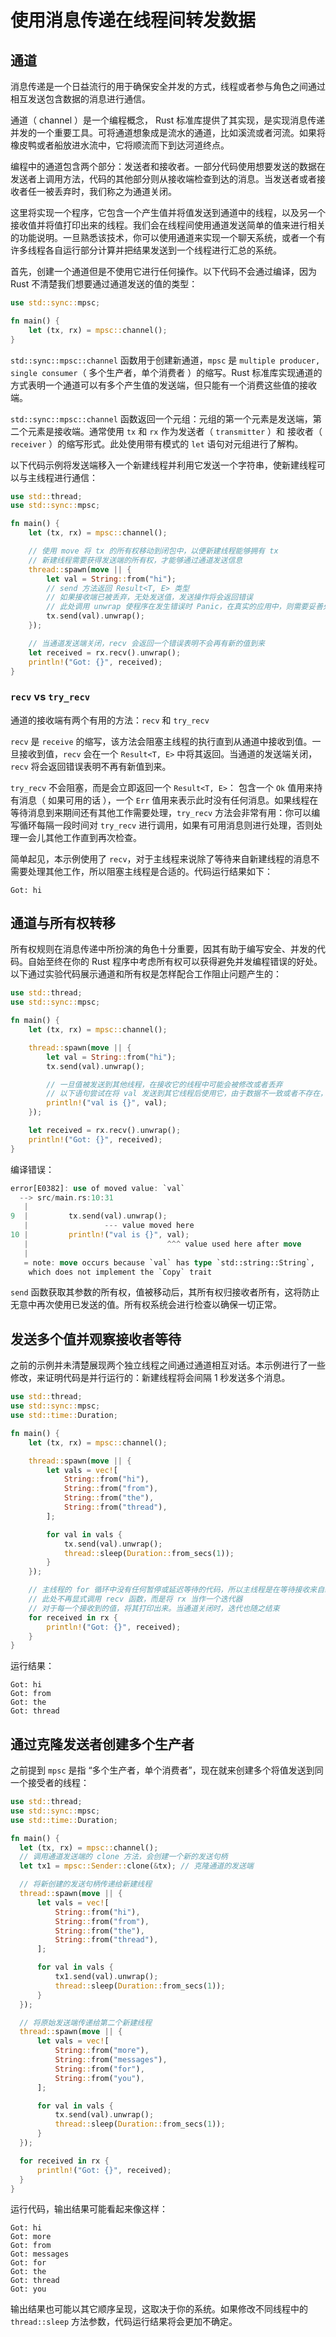# 使用消息传递在线程间转发数据

## 通道

消息传递是一个日益流行的用于确保安全并发的方式，线程或者参与角色之间通过相互发送包含数据的消息进行通信。

通道（ channel ）是一个编程概念， Rust 标准库提供了其实现，是实现消息传递并发的一个重要工具。可将通道想象成是流水的通道，比如溪流或者河流。如果将橡皮鸭或者船放进水流中，它将顺流而下到达河道终点。

编程中的通道包含两个部分：发送者和接收者。一部分代码使用想要发送的数据在发送者上调用方法，代码的其他部分则从接收端检查到达的消息。当发送者或者接收者任一被丢弃时，我们称之为通道关闭。

这里将实现一个程序，它包含一个产生值并将值发送到通道中的线程，以及另一个接收值并将值打印出来的线程。我们会在线程间使用通道发送简单的值来进行相关的功能说明。一旦熟悉该技术，你可以使用通道来实现一个聊天系统，或者一个有许多线程各自运行部分计算并把结果发送到一个线程进行汇总的系统。

首先，创建一个通道但是不使用它进行任何操作。以下代码不会通过编译，因为 Rust 不清楚我们想要通过通道发送的值的类型：

```rust
use std::sync::mpsc;

fn main() {
    let (tx, rx) = mpsc::channel();
}
```

`std::sync::mpsc::channel` 函数用于创建新通道，`mpsc` 是 `multiple producer, single consumer`（ 多个生产者，单个消费者 ）的缩写。Rust 标准库实现通道的方式表明一个通道可以有多个产生值的发送端，但只能有一个消费这些值的接收端。

`std::sync::mpsc::channel` 函数返回一个元组：元组的第一个元素是发送端，第二个元素是接收端。通常使用 `tx` 和 `rx` 作为发送者（ `transmitter` ）和 接收者（ `receiver` ）的缩写形式。此处使用带有模式的 `let` 语句对元组进行了解构。

以下代码示例将发送端移入一个新建线程并利用它发送一个字符串，使新建线程可以与主线程进行通信：

```rust
use std::thread;
use std::sync::mpsc;

fn main() {
    let (tx, rx) = mpsc::channel();

    // 使用 move 将 tx 的所有权移动到闭包中，以便新建线程能够拥有 tx
    // 新建线程需要获得发送端的所有权，才能够通过通道发送信息
    thread::spawn(move || {
        let val = String::from("hi");
        // send 方法返回 Result<T, E> 类型
        // 如果接收端已被丢弃，无处发送值，发送操作将会返回错误
        // 此处调用 unwrap 使程序在发生错误时 Panic，在真实的应用中，则需要妥善处理此处的错误
        tx.send(val).unwrap();
    });

    // 当通道发送端关闭，recv 会返回一个错误表明不会再有新的值到来
    let received = rx.recv().unwrap();
    println!("Got: {}", received);
}
```

### `recv` vs `try_recv`

通道的接收端有两个有用的方法：`recv` 和 `try_recv`

`recv` 是 `receive` 的缩写，该方法会阻塞主线程的执行直到从通道中接收到值。一旦接收到值，`recv` 会在一个 `Result<T, E>` 中将其返回。当通道的发送端关闭，`recv` 将会返回错误表明不再有新值到来。

`try_recv` 不会阻塞，而是会立即返回一个 `Result<T, E>`： 包含一个 `Ok` 值用来持有消息（ 如果可用的话 ），一个 `Err` 值用来表示此时没有任何消息。如果线程在等待消息到来期间还有其他工作需要处理，`try_recv` 方法会非常有用：你可以编写循环每隔一段时间对 `try_recv` 进行调用，如果有可用消息则进行处理，否则处理一会儿其他工作直到再次检查。

简单起见，本示例使用了 `recv`，对于主线程来说除了等待来自新建线程的消息不需要处理其他工作，所以阻塞主线程是合适的。代码运行结果如下：

```shell
Got: hi
```

## 通道与所有权转移

所有权规则在消息传递中所扮演的角色十分重要，因其有助于编写安全、并发的代码。自始至终在你的 Rust 程序中考虑所有权可以获得避免并发编程错误的好处。以下通过实验代码展示通道和所有权是怎样配合工作阻止问题产生的：

```rust
use std::thread;
use std::sync::mpsc;

fn main() {
    let (tx, rx) = mpsc::channel();

    thread::spawn(move || {
        let val = String::from("hi");
        tx.send(val).unwrap();

        // 一旦值被发送到其他线程，在接收它的线程中可能会被修改或者丢弃
        // 以下语句尝试在将 val 发送到其它线程后使用它，由于数据不一致或者不存在，有可能导致错误或者不可预料的结果
        println!("val is {}", val);
    });

    let received = rx.recv().unwrap();
    println!("Got: {}", received);
}
```

编译错误：

```rust
error[E0382]: use of moved value: `val`
  --> src/main.rs:10:31
   |
9  |         tx.send(val).unwrap();
   |                 --- value moved here
10 |         println!("val is {}", val);
   |                               ^^^ value used here after move
   |
   = note: move occurs because `val` has type `std::string::String`,
    which does not implement the `Copy` trait
```

`send` 函数获取其参数的所有权，值被移动后，其所有权归接收者所有，这将防止无意中再次使用已发送的值。所有权系统会进行检查以确保一切正常。

## 发送多个值并观察接收者等待

之前的示例并未清楚展现两个独立线程之间通过通道相互对话。本示例进行了一些修改，来证明代码是并行运行的：新建线程将会间隔 1 秒发送多个消息。

```rust
use std::thread;
use std::sync::mpsc;
use std::time::Duration;

fn main() {
    let (tx, rx) = mpsc::channel();

    thread::spawn(move || {
        let vals = vec![
            String::from("hi"),
            String::from("from"),
            String::from("the"),
            String::from("thread"),
        ];

        for val in vals {
            tx.send(val).unwrap();
            thread::sleep(Duration::from_secs(1));
        }
    });

    // 主线程的 for 循环中没有任何暂停或延迟等待的代码，所以主线程是在等待接收来自新建线程中的值
    // 此处不再显式调用 recv 函数，而是将 rx 当作一个迭代器
    // 对于每一个接收到的值，将其打印出来。当通道关闭时，迭代也随之结束
    for received in rx {
        println!("Got: {}", received);
    }
}
```

运行结果：

```shell
Got: hi
Got: from
Got: the
Got: thread
```

## 通过克隆发送者创建多个生产者

之前提到 `mpsc` 是指 “多个生产者，单个消费者”，现在就来创建多个将值发送到同一个接受者的线程：

```rust
use std::thread;
use std::sync::mpsc;
use std::time::Duration;

fn main() {
  let (tx, rx) = mpsc::channel();
  // 调用通道发送端的 clone 方法，会创建一个新的发送句柄
  let tx1 = mpsc::Sender::clone(&tx); // 克隆通道的发送端

  // 将新创建的发送句柄传递给新建线程
  thread::spawn(move || {
      let vals = vec![
          String::from("hi"),
          String::from("from"),
          String::from("the"),
          String::from("thread"),
      ];

      for val in vals {
          tx1.send(val).unwrap();
          thread::sleep(Duration::from_secs(1));
      }
  });

  // 将原始发送端传递给第二个新建线程
  thread::spawn(move || {
      let vals = vec![
          String::from("more"),
          String::from("messages"),
          String::from("for"),
          String::from("you"),
      ];

      for val in vals {
          tx.send(val).unwrap();
          thread::sleep(Duration::from_secs(1));
      }
  });

  for received in rx {
      println!("Got: {}", received);
  }
}
```

运行代码，输出结果可能看起来像这样：

```shell
Got: hi
Got: more
Got: from
Got: messages
Got: for
Got: the
Got: thread
Got: you
```

输出结果也可能以其它顺序呈现，这取决于你的系统。如果修改不同线程中的 `thread::sleep` 方法参数，代码运行结果将会更加不确定。
